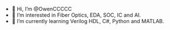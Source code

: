 - 👋 Hi, I’m @OwenCCCCC
- 👀 I’m interested in Fiber Optics, EDA, SOC, IC and AI.
- 🌱 I’m currently learning Verilog HDL, C#, Python and MATLAB.
 <!---💞️ I’m looking to collaborate on 
 📫 How to reach me ...--->

<!---
OwenCCCCC/OwenCCCCC is a ✨ special ✨ repository because its `README.md` (this file) appears on your GitHub profile.
You can click the Preview link to take a look at your changes.
--->
